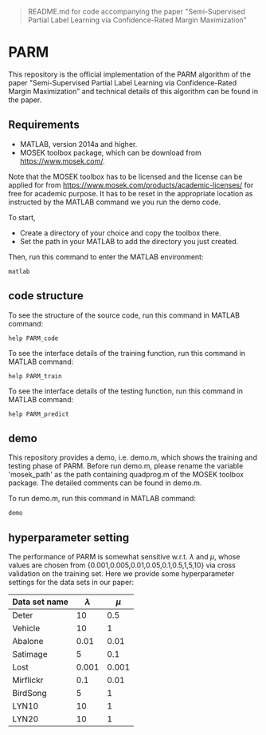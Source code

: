> README.md for code accompanying the paper "Semi-Supervised Partial Label Learning via Confidence-Rated Margin Maximization"

# PARM

This repository is the official implementation of the PARM algorithm of the paper "Semi-Supervised Partial Label Learning via Confidence-Rated Margin Maximization" and technical details of this algorithm can be found in the paper. 

## Requirements

- MATLAB, version 2014a and higher.
- MOSEK toolbox package, which can be download from https://www.mosek.com/.

Note that the MOSEK toolbox has to be licensed and the license can be applied for from https://www.mosek.com/products/academic-licenses/ for free for academic purpose. It has to be reset in the appropriate location as instructed by the MATLAB command we you run the demo code.

To start, 
- Create a directory of your choice and copy the toolbox there.
- Set the path in your MATLAB to add the directory you just created.

Then, run this command to enter the MATLAB environment:
```
matlab
```
## code structure

To see the structure of the source code, run this command in MATLAB command:

```
help PARM_code
```

To see the interface details of the training function, run this command in MATLAB command:

```
help PARM_train
```

To see the interface details of the testing function, run this command in MATLAB command:

```
help PARM_predict
```

## demo
This repository provides a demo, i.e. demo.m, which shows the training and testing phase of PARM.
Before run demo.m, please rename the variable 'mosek_path' as the path containing  quadprog.m of the MOSEK toolbox package. The detailed comments can be found in demo.m.

To run demo.m, run this command in MATLAB command:

```
demo
```
## hyperparameter setting
The performance of PARM is somewhat sensitive w.r.t. $\lambda$ and $\mu$, whose values are chosen from {0.001,0.005,0.01,0.05,0.1,0.5,1,5,10} via cross validation on the training set. Here we provide some hyperparameter settings for the data sets in our paper:



| Data set name      | $\lambda$  |   $\mu$   |
| ------------------ |---------------- | -------------- |
| Deter   | 10  |  0.5   |
| Vehicle | 10 | 1 |
| Abalone       | 0.01 | 0.01 |
| Satimage | 5 | 0.1 |
| Lost | 0.001 | 0.001 |
| Mirflickr | 0.1 | 0.01 |
| BirdSong | 5 | 1 |
| LYN10 | 10 | 1 |
| LYN20 | 10 | 1 |
